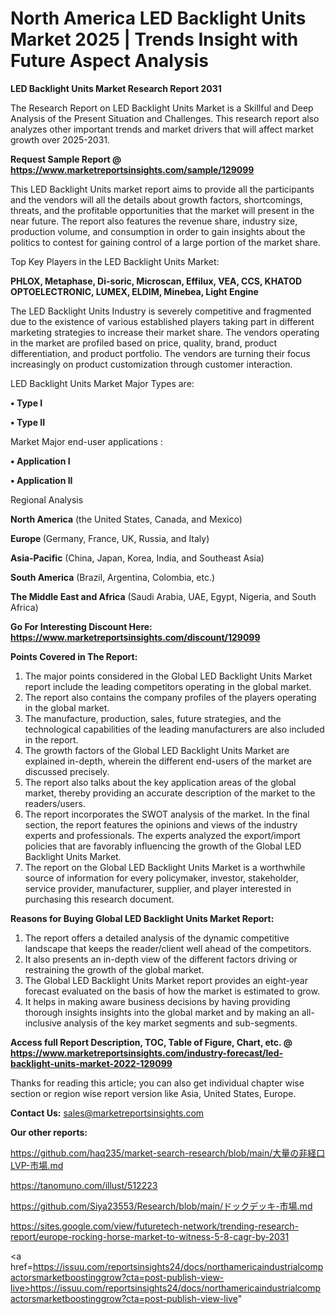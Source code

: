 # North America LED Backlight Units Market 2025 | Trends Insight with Future Aspect Analysis

<strong>LED Backlight Units Market Research Report 2031</strong>

The Research Report on LED Backlight Units Market is a Skillful and Deep Analysis of the Present Situation and Challenges. This research report also analyzes other important trends and market drivers that will affect market growth over 2025-2031.

<strong>Request Sample Report @ <a href=https://www.marketreportsinsights.com/sample/129099>https://www.marketreportsinsights.com/sample/129099</a></strong>

This LED Backlight Units market report aims to provide all the participants and the vendors will all the details about growth factors, shortcomings, threats, and the profitable opportunities that the market will present in the near future. The report also features the revenue share, industry size, production volume, and consumption in order to gain insights about the politics to contest for gaining control of a large portion of the market share.

Top Key Players in the LED Backlight Units Market:

<strong>PHLOX, Metaphase, Di-soric, Microscan, Effilux, VEA, CCS, KHATOD OPTOELECTRONIC, LUMEX, ELDIM, Minebea, Light Engine</strong>

The LED Backlight Units Industry is severely competitive and fragmented due to the existence of various established players taking part in different marketing strategies to increase their market share. The vendors operating in the market are profiled based on price, quality, brand, product differentiation, and product portfolio. The vendors are turning their focus increasingly on product customization through customer interaction.

LED Backlight Units Market Major Types are:

<strong>• Type I

• Type II</strong>

Market Major end-user applications :

<strong>• Application I

• Application II</strong>

Regional Analysis

</u><strong><b>North America</b></strong> (the United States, Canada, and Mexico)

<strong><b>Europe </b></strong>(Germany, France, UK, Russia, and Italy)

<strong><b>Asia-Pacific</b></strong> (China, Japan, Korea, India, and Southeast Asia)

<strong><b>South America</b></strong> (Brazil, Argentina, Colombia, etc.)

<strong><b>The Middle East and Africa</b></strong> (Saudi Arabia, UAE, Egypt, Nigeria, and South Africa)

<strong>Go For Interesting Discount Here: <a href=https://www.marketreportsinsights.com/discount/129099>https://www.marketreportsinsights.com/discount/129099</a></strong>

<strong>Points Covered in The Report:</strong>
<ol>
  <li>The major points considered in the Global LED Backlight Units Market report include the leading competitors operating in the global market.</li>
  <li>The report also contains the company profiles of the players operating in the global market.</li>
  <li>The manufacture, production, sales, future strategies, and the technological capabilities of the leading manufacturers are also included in the report.</li>
  <li>The growth factors of the Global LED Backlight Units Market are explained in-depth, wherein the different end-users of the market are discussed precisely.</li>
  <li>The report also talks about the key application areas of the global market, thereby providing an accurate description of the market to the readers/users.</li>
  <li>The report incorporates the SWOT analysis of the market. In the final section, the report features the opinions and views of the industry experts and professionals. The experts analyzed the export/import policies that are favorably influencing the growth of the Global LED Backlight Units Market.</li>
  <li>The report on the Global LED Backlight Units Market is a worthwhile source of information for every policymaker, investor, stakeholder, service provider, manufacturer, supplier, and player interested in purchasing this research document.</li>
</ol>
<strong>Reasons for Buying Global LED Backlight Units Market Report:</strong>

<ol>
  <li>The report offers a detailed analysis of the dynamic competitive landscape that keeps the reader/client well ahead of the competitors.</li>
  <li>It also presents an in-depth view of the different factors driving or restraining the growth of the global market.</li>
  <li>The Global LED Backlight Units Market report provides an eight-year forecast evaluated on the basis of how the market is estimated to grow.</li>
  <li>It helps in making aware business decisions by having providing thorough insights insights into the global market and by making an all-inclusive analysis of the key market segments and sub-segments.</li>
</ol>
<strong>Access full Report Description, TOC, Table of Figure, Chart, etc. @ <a href=https://www.marketreportsinsights.com/industry-forecast/led-backlight-units-market-2022-129099>https://www.marketreportsinsights.com/industry-forecast/led-backlight-units-market-2022-129099</a></strong>


Thanks for reading this article; you can also get individual chapter wise section or region wise report version like Asia, United States, Europe.

<strong>Contact Us:</strong>
sales@marketreportsinsights.com

<strong>Our other reports:</strong>

<a href=https://github.com/haq235/market-search-research/blob/main/大量の非経口LVP-市場.md>https://github.com/haq235/market-search-research/blob/main/大量の非経口LVP-市場.md</a>

<a href=https://tanomuno.com/illust/512223>https://tanomuno.com/illust/512223</a>

<a href=https://github.com/Siya23553/Research/blob/main/ドックデッキ-市場.md>https://github.com/Siya23553/Research/blob/main/ドックデッキ-市場.md</a>

<a href=https://sites.google.com/view/futuretech-network/trending-research-report/europe-rocking-horse-market-to-witness-5-8-cagr-by-2031>https://sites.google.com/view/futuretech-network/trending-research-report/europe-rocking-horse-market-to-witness-5-8-cagr-by-2031</a>

<a href=https://issuu.com/reportsinsights24/docs/northamericaindustrialcompactorsmarketboostinggrow?cta=post-publish-view-live>https://issuu.com/reportsinsights24/docs/northamericaindustrialcompactorsmarketboostinggrow?cta=post-publish-view-live</a>"
